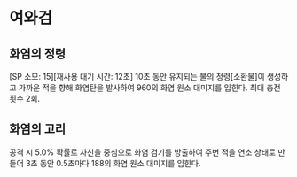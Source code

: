 # 여와검

## 화염의 정령

[SP 소모: 15][재사용 대기 시간: 12초] 10초 동안 유지되는 불의 정령[소환물]이 생성하고 가까운 적을 향해 화염탄을 발사하여 960의 화염 원소 대미지를 입힌다. 최대 충전 횟수 2회.

## 화염의 고리

공격 시 5.0% 확률로 자신을 중심으로 화염 검기를 방출하여 주변 적을 연소 상태로 만들어 3초 동안 0.5초마다 188의 화염 원소 대미지를 입힌다.
